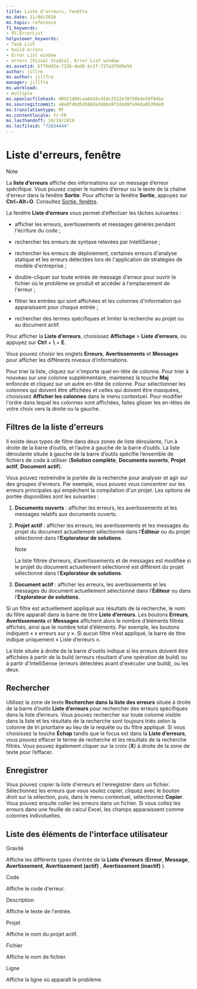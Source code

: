 ```yaml
---
title: Liste d'erreurs, fenêtre
ms.date: 11/04/2016
ms.topic: reference
f1_keywords:
- VS.ErrorList
helpviewer_keywords:
- Task List
- build errors
- Error List window
- errors [Visual Studio], Error List window
ms.assetid: b7f6d45a-733b-4ad8-bc2f-737a37509e56
author: jillre
ms.author: jillfra
manager: jillfra
ms.workload:
- multiple
ms.openlocfilehash: d0921d89caa6428c45dc2522e78f58bde50f84be
ms.sourcegitcommit: a8e8f4bd5d508da34bbe9f2d4d9fa94da0539de0
ms.translationtype: MT
ms.contentlocale: fr-FR
ms.lasthandoff: 10/19/2019
ms.locfileid: "72654444"
---
```

# <a name="error-list-window"></a>Liste d'erreurs, fenêtre

> [!NOTE]
> La **liste d’erreurs** affiche des informations sur un message d’erreur spécifique. Vous pouvez copier le numéro d’erreur ou le texte de la chaîne d'erreur dans la fenêtre **Sortie**. Pour afficher la fenêtre **Sortie**, appuyez sur **Ctrl**+**Alt**+**O**. Consultez [Sortie, fenêtre](../../ide/reference/output-window.md).

La fenêtre **Liste d’erreurs** vous permet d’effectuer les tâches suivantes :

- afficher les erreurs, avertissements et messages générés pendant l'écriture du code ;

- rechercher les erreurs de syntaxe relevées par IntelliSense ;

- rechercher les erreurs de déploiement, certaines erreurs d'analyse statique et les erreurs détectées lors de l'application de stratégies de modèle d'entreprise ;

- double-cliquer sur toute entrée de message d'erreur pour ouvrir le fichier où le problème se produit et accéder à l'emplacement de l'erreur ;

- filtrer les entrées qui sont affichées et les colonnes d'information qui apparaissent pour chaque entrée ;

- rechercher des termes spécifiques et limiter la recherche au projet ou au document actif.

Pour afficher la **Liste d’erreurs**, choisissez **Affichage** > **Liste d’erreurs**, ou appuyez sur **Ctrl** + **\\** + **E**.

Vous pouvez choisir les onglets **Erreurs**, **Avertissements** et **Messages** pour afficher les différents niveaux d’informations.

Pour trier la liste, cliquez sur n'importe quel en-tête de colonne. Pour trier à nouveau sur une colonne supplémentaire, maintenez la touche **Maj** enfoncée et cliquez sur un autre en-tête de colonne. Pour sélectionner les colonnes qui doivent être affichées et celles qui doivent être masquées, choisissez **Afficher les colonnes** dans le menu contextuel. Pour modifier l'ordre dans lequel les colonnes sont affichées, faites glisser les en-têtes de votre choix vers la droite ou la gauche.

## <a name="error-list-filters"></a>Filtres de la liste d'erreurs

Il existe deux types de filtre dans deux zones de liste déroulante, l’un à droite de la barre d’outils, et l’autre à gauche de la barre d’outils. La liste déroulante située à gauche de la barre d’outils spécifie l’ensemble de fichiers de code à utiliser (**Solution complète**, **Documents ouverts**, **Projet actif**, **Document actif**).

Vous pouvez restreindre la portée de la recherche pour analyser et agir sur des groupes d'erreurs. Par exemple, vous pouvez vous concentrer sur les erreurs principales qui empêchent la compilation d'un projet. Les options de portée disponibles sont les suivantes :

1. **Documents ouverts** : afficher les erreurs, les avertissements et les messages relatifs aux documents ouverts.

2. **Projet actif** : afficher les erreurs, les avertissements et les messages du projet du document actuellement sélectionné dans l’**Éditeur** ou du projet sélectionné dans l’**Explorateur de solutions**.

    > [!NOTE]
    > La liste filtrée d’erreurs, d’avertissements et de messages est modifiée si le projet du document actuellement sélectionné est différent du projet sélectionné dans l’**Explorateur de solutions**.

3. **Document actif** : afficher les erreurs, les avertissements et les messages du document actuellement sélectionné dans l’**Éditeur** ou dans l’**Explorateur de solutions**.

Si un filtre est actuellement appliqué aux résultats de la recherche, le nom du filtre apparaît dans la barre de titre **Liste d’erreurs**. Les boutons **Erreurs**, **Avertissements** et **Messages** affichent alors le nombre d’éléments filtrés affichés, ainsi que le nombre total d’éléments. Par exemple, les boutons indiquent « x erreurs sur y ». Si aucun filtre n’est appliqué, la barre de titre indique uniquement « Liste d’erreurs ».

La liste située à droite de la barre d'outils indique si les erreurs doivent être affichées à partir de la build (erreurs résultant d'une opération de build) ou à partir d'IntelliSense (erreurs détectées avant d'exécuter une build), ou les deux.

## <a name="search"></a>Rechercher

Utilisez la zone de texte **Rechercher dans la liste des erreurs** située à droite de la barre d’outils **Liste d’erreurs** pour rechercher des erreurs spécifiques dans la liste d’erreurs. Vous pouvez rechercher sur toute colonne visible dans la liste et les résultats de la recherche sont toujours triés selon la colonne de tri prioritaire au lieu de la requête ou du filtre appliqué. Si vous choisissez la touche **Échap** tandis que le focus est dans la **Liste d’erreurs**, vous pouvez effacer le terme de recherche et les résultats de la recherche filtrés. Vous pouvez également cliquer sur la croix (**X**) à droite de la zone de texte pour l’effacer.

## <a name="save"></a>Enregistrer

Vous pouvez copier la liste d'erreurs et l'enregistrer dans un fichier. Sélectionnez les erreurs que vous voulez copier, cliquez avec le bouton droit sur la sélection, puis, dans le menu contextuel, sélectionnez **Copier**. Vous pouvez ensuite coller les erreurs dans un fichier. Si vous collez les erreurs dans une feuille de calcul Excel, les champs apparaissent comme colonnes individuelles.

## <a name="ui-element-list"></a>Liste des éléments de l'interface utilisateur

Gravité

Affiche les différents types d’entrée de la **Liste d’erreurs** (**Erreur**, **Message**, **Avertissement**, **Avertissement (actif)** , **Avertissement (inactif)** ).

Code

Affiche le code d'erreur.

Description

Affiche le texte de l'entrée.

Projet

Affiche le nom du projet actif.

Fichier

Affiche le nom de fichier.

Ligne

Affiche la ligne où apparaît le problème.